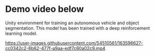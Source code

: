 # Demo video below
Unity environment for training an autonomous vehicle and object segmentation. This model has been trained with a deep reinforcement learning model.


https://user-images.githubusercontent.com/54510561/163596627-cc0342c2-6b62-477f-a9aa-edf7c60a02c9.mp4

